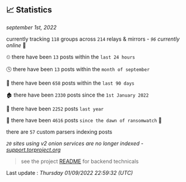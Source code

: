 
## 📈 Statistics
_september 1st, 2022_

currently tracking `118` groups across `214` relays & mirrors - _`96` currently online_ 📡

⏲ there have been `13` posts within the `last 24 hours`

🕓 there have been `13` posts within the `month of september`

📅 there have been `658` posts within the `last 90 days`

🏚 there have been `2330` posts since the `1st January 2022`

🚀 there have been `2252` posts `last year`

🦕 there have been `4616` posts `since the dawn of ransomwatch` 🐣

there are `57` custom parsers indexing posts

_`20` sites using v2 onion services are no longer indexed - [support.torproject.org](https://support.torproject.org/onionservices/v2-deprecation/)_

> see the project [README](https://github.com/jmousqueton/ransomwatch#readme) for backend technicals



Last update : _Thursday 01/09/2022 22:59:32 (UTC)_

